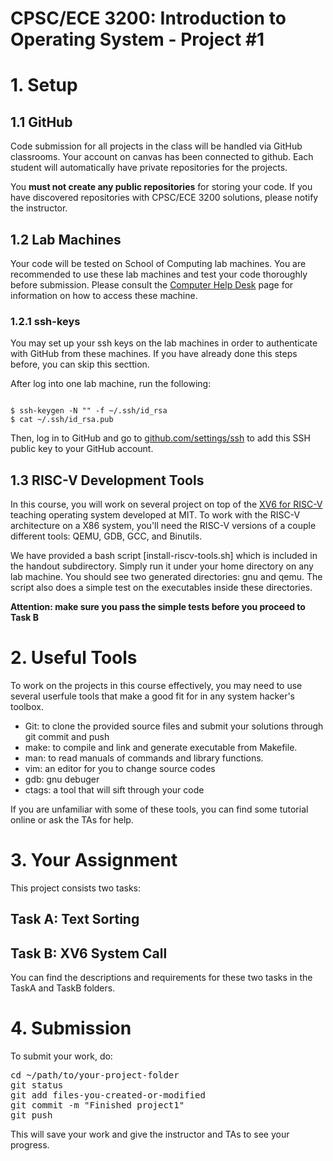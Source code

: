 # CPSC/ECE 3200: Introduction to Operating System - Project #1

# 1. Setup

## 1.1 GitHub
Code submission for all projects in the class will be handled via GitHub classrooms. Your account on canvas has been connected to github. Each student will automatically have private repositories for the projects. <!-- Therefore, you must have a GitHub account. We will provide you with private repositories for all your projects. -->

You **must not create any public repositories** for storing your code. If you have discovered repositories with CPSC/ECE 3200 solutions, please notify the instructor. 

## 1.2 Lab Machines
Your code will be tested on School of Computing lab machines. You are recommended to use  these lab machines and test your code thoroughly before submission. Please consult the [Computer Help Desk](https://www.cs.clemson.edu/help/) page for information on how to access these machine.

### 1.2.1 ssh-keys
You may set up your ssh keys on the lab machines in order to authenticate with GitHub from these machines. If you have already done this steps before, you can skip this secttion. 

After log into one lab machine, run the following:
<pre><code>
$ ssh-keygen -N "" -f ~/.ssh/id_rsa
$ cat ~/.ssh/id_rsa.pub
</code></pre>

Then, log in to GitHub and go to [github.com/settings/ssh](https://github.com/settings/ssh) to add this SSH public key to your GitHub account.

## 1.3 RISC-V Development Tools
In this course, you will work on several project on top of the [XV6 for RISC-V](https://github.com/mit-pdos/xv6-riscv) teaching operating system developed at MIT. To work with the RISC-V architecture on a X86 system, you'll need the RISC-V versions of a couple different tools: QEMU, GDB, GCC, and Binutils.

We have provided a bash script [install-riscv-tools.sh] which is included in the handout subdirectory. Simply run it under your home directory on any lab machine. You should see two generated directories: gnu and qemu. The script also does a simple test on the executables inside these directories. <!--- (https://github.com/cpsc3220/project1/blob/master/handout/install-riscv-tools.sh) which you can use to install these tools on a lab machine under your home directory.--->

<!---
<pre><code>
$ wget https://github.com/cpsc3220/project1/blob/master/handout/install-riscv-tools.sh
$ bash install-riscv-tools.sh
</code></pre>
--->

**Attention: make sure you pass the simple tests before you proceed to Task B**

# 2. Useful Tools

To work on the projects in this course effectively, you may need to use several userfule tools that make a good fit for in any system hacker's toolbox.

* Git: to clone the provided source files and submit your solutions through git commit and push
* make: to compile and link and generate executable from Makefile.
* man: to read manuals of commands and library functions.
* vim: an editor for you to change source codes
* gdb: gnu debuger
* ctags: a tool that will sift through your code
  
If you are unfamiliar with some of these tools, you can find some tutorial online or ask the TAs for help.

# 3. Your Assignment

This project consists two tasks:

## Task A: Text Sorting
## Task B: XV6 System Call

You can find the descriptions and requirements for these two tasks in the TaskA and TaskB folders.

# 4. Submission

To submit your work, do:

<pre>
cd ~/path/to/your-project-folder
git status
git add files-you-created-or-modified
git commit -m "Finished project1"
git push
</pre>

This will save your work and give the instructor and TAs to see your progress. 
